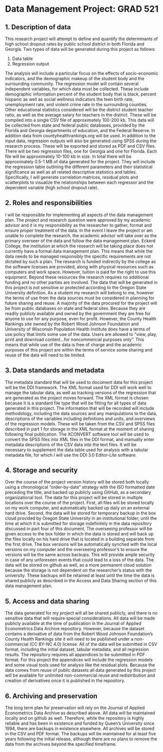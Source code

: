 # Data Management Project: GRAD 521
## 1. Description of data
This research project will attempt to define and quantify the determinants of high school dropout rates by public school district in both Florida and Georgia. Two types of data will be generated during this project as follows:
1. Data table
2. Regression output

The analysis will include a particular focus on the effects of socio-economic indicators, and the demographic makeup of the student body and the surrounding community. The regression model will contain several independent variables, for which data must be collected. These include demographic information percent of the student body that is black, percent hispanic as well as social wellness indicators the teen birth rate, unemployment rate, and violent crime rate in the surrounding counties. Other educational statistics considered will be the district student teacher ratio, as well as the average salary for teachers in the district. These will be compiled into a single CSV file of approximately 100-200 kb. This data will be collected from state and federal public databases, provided by the Florida and Georgia departments of education, and the Federal Reserve. In addition data from countyhealthrankings.org will be used. 
In addition to the input data, regression outputs will also be generated using SPSS during the research process. These will be exported and stored as PDF and CSV files. There will be two regression files, one for Georgia and one for Florida. Each file will be approximately 10-100 kb in size. In total there will be approximately 0.5-1 MB of data generated for the project. They will include the regression table outlining the different parameters and their statistical significance as well as all related descriptive statistics and tables. Specifically, I will generate correlation matrices, residual plots and scatterplots to visualize the relationships between each regressor and the dependent variable (high school dropout rate). 
## 2. Roles and responsibilities
I will be responsible for implementing all aspects of the data management plan. The project and research question were approved by my academic advisor and it is my responsibility as the researcher to gather, format and ensure proper treatment of the data. In the event I leave the project or am unable to complete the research, the academic advisor will take over as the primary overseer of the data and follow the data management plan. Eckerd College, the institution at which the research will be taking place does not currently have a formal data management plan. This means that while the data needs to be managed responsibly the specific requirements are not dictated by such a plan. The research is funded indirectly by the college as the software licenses are provided, along with physical resources such as computers and work space. However, tuition is paid for the right to use this equipment. Beyond these resources the research requires no additional funding and no other parties are involved. 
The data that will be generated in this project is not sensitive or protected according to the Oregon State University definition. As a student my research will belong to me, however the terms of use from the data sources must be considered in planning for future sharing and reuse. A majority of the data procured for the project will be from public databases on state and federal sites. Because they are readily publicly available and owned by the government they are free for anyone to use for any purpose, even for profit. However, the County Health Rankings site owned by the Robert Wood Johnson Foundation and University of Wisconsin Population Health Institute does have a terms of use policy that limits some use of the data. Users are allowed to “view, play, print and download content...for noncommercial purposes only”. This means that while use of the data is free of charge and the academic purposes of this project are within the terms of service some sharing and reuse of the data will need to be limited.
## 3. Data standards and metadata
The metadata standard that will be used to document data for this project will be the DDI framework. The XML format used for DDI will work well to manage the tabular data, as well as tracking versions of the regression that are generated as the project moves forward. The XML format is chosen because it is a standard file type that will be fitting for all types of data generated in this project. The information that will be recorded will include methodology, including the data sources and any manipulations to the data, descriptions of the variables including definitions and units, and overviews of the regression models. These will be taken from the CSV and SPSS files described in part 1 for storage in the XML format at the moment of sharing following final publication. The XCONVERT software tool will be used to convert the SPSS files into XML files in the DDI format, and manually enter metadata descriptions of the CSV data into the text files. It will be necessary to supplement the data table used for analysis with a tabular metadata file, for which I will use the DDI 3.0 Editor-Lite software. 
## 4. Storage and security
Over the course of the project version history will be stored both locally using a chronological “order-by-date” strategy with the ISO formatted date preceding the title, and backed up publicly using GitHub, as a secondary organizational tool. The data for this project will be stored in multiple locations over the course of the project. First, all files will be stored locally on my work computer, and automatically backed up daily on an external hard drive. Second, the data will be stored for temporary backup in the box cloud provided by Oregon State University in an institutional folder, until the time at which it is submitted for storage indefinitely in the data repository discussed in part four of this document. The overseeing professor will be given access to the box folder in which the data is stored and will back up the files locally on his hard drive that is located in a building separate from the first drive. The box versions will be automatically synched with the local versions on my computer and the overseeing professor’s to ensure the versions will be the same across backups. This will provide ample security in case of any unforeseen events that could lead to a loss of the data. The data will be stored on github as well, as a more permanent cloud solution because the storage is not dependent on the researcher’s status with the university. These backups will be retained at least until the time the data is shared publicly as described in the Access and Data Sharing section of this data management plan. 
## 5. Access and data sharing
The data generated for my project will all be shared publicly, and there is no sensitive data that will require special considerations. All data will be made publicly available at the time of publication in the Journal of Applied Econometrics Data Archive repository. However, because the dataset contains a derivative of data from the Robert Wood Johnson Foundation’s County Health Rankings site it will need to be published under a non-commercial (CC BY-NC 4.0) license. All of the data will be submitted in CSV format, including the initial dataset, tabular metadata, and all regression results. The repository requires all appendices to be submitted in PDF format. For this project the appendices will include the regression models and some visual tools used for analysis like the residual plots. Because the data comes from reuse of public datasets all data generated by this project will be available for unlimited non-commercial reuse and redistribution and creation of derivatives once it is published in the repository. 
## 6. Archiving and preservation
The long term plan for preservation will rely on the Journal of Applied Econometrics Data Archive as described above. All data will be maintained locally and on github as well. Therefore, while the repository is highly reliable and has been in existence and funded by Queen’s University since 1994, there are backups in existence elsewhere. All archives will be stored in the CSV and PDF format. The backups will be maintained for at least five years following the initial release, although there are no plans to remove the data from the archives beyond the specified timeframe. 

